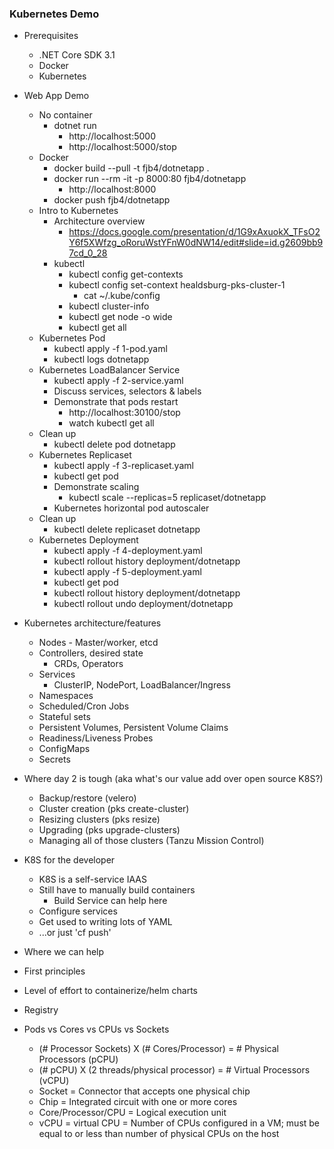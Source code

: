 ### Kubernetes Demo

- Prerequisites
  - .NET Core SDK 3.1
  - Docker
  - Kubernetes
- Web App Demo
  - No container
    - dotnet run
      - http://localhost:5000
      - http://localhost:5000/stop
  - Docker
    - docker build --pull -t fjb4/dotnetapp .
    - docker run --rm -it -p 8000:80 fjb4/dotnetapp
      - http://localhost:8000
    - docker push fjb4/dotnetapp
  - Intro to Kubernetes
    - Architecture overview
      - https://docs.google.com/presentation/d/1G9xAxuokX_TFsO2Y6f5XWfzg_oRoruWstYFnW0dNW14/edit#slide=id.g2609bb97cd_0_28
    - kubectl
      - kubectl config get-contexts
      - kubectl config set-context healdsburg-pks-cluster-1
        - cat ~/.kube/config
      - kubectl cluster-info
      - kubectl get node -o wide
      - kubectl get all
  - Kubernetes Pod
    - kubectl apply -f 1-pod.yaml
    - kubectl logs dotnetapp
  - Kubernetes LoadBalancer Service
    - kubectl apply -f 2-service.yaml
    - Discuss services, selectors & labels
    - Demonstrate that pods restart
      - http://localhost:30100/stop
      - watch kubectl get all
  - Clean up
    - kubectl delete pod dotnetapp
  - Kubernetes Replicaset
    - kubectl apply -f 3-replicaset.yaml
    - kubectl get pod
    - Demonstrate scaling
      - kubectl scale --replicas=5 replicaset/dotnetapp
    - Kubernetes horizontal pod autoscaler
  - Clean up
    - kubectl delete replicaset dotnetapp
  - Kubernetes Deployment
    - kubectl apply -f 4-deployment.yaml
    - kubectl rollout history deployment/dotnetapp
    - kubectl apply -f 5-deployment.yaml
    - kubectl get pod
    - kubectl rollout history deployment/dotnetapp
    - kubectl rollout undo deployment/dotnetapp
- Kubernetes architecture/features
  - Nodes - Master/worker, etcd
  - Controllers, desired state
    - CRDs, Operators
  - Services
    - ClusterIP, NodePort, LoadBalancer/Ingress
  - Namespaces
  - Scheduled/Cron Jobs
  - Stateful sets
  - Persistent Volumes, Persistent Volume Claims
  - Readiness/Liveness Probes
  - ConfigMaps
  - Secrets
- Where day 2 is tough (aka what's our value add over open source K8S?)
  - Backup/restore (velero)
  - Cluster creation (pks create-cluster)
  - Resizing clusters (pks resize)
  - Upgrading (pks upgrade-clusters)
  - Managing all of those clusters (Tanzu Mission Control)
- K8S for the developer
  - K8S is a self-service IAAS
  - Still have to manually build containers
    - Build Service can help here
  - Configure services
  - Get used to writing lots of YAML
  - ...or just 'cf push'
- Where we can help
- First principles
- Level of effort to containerize/helm charts
- Registry

- Pods vs Cores vs CPUs vs Sockets
  - (# Processor Sockets) X (# Cores/Processor)  = # Physical Processors (pCPU)
  - (# pCPU) X (2 threads/physical processor) = # Virtual Processors (vCPU)
  - Socket = Connector that accepts one physical chip
  - Chip = Integrated circuit with one or more cores
  - Core/Processor/CPU = Logical execution unit
  - vCPU = virtual CPU = Number of CPUs configured in a VM; must be equal to or less than number of physical CPUs on the host
